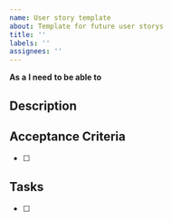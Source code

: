 ```yaml
---
name: User story template
about: Template for future user storys
title: ''
labels: ''
assignees: ''
---
```


**As a**
**I need**
**to be able to**

## Description

## Acceptance Criteria

- [ ]

## Tasks

- [ ]
